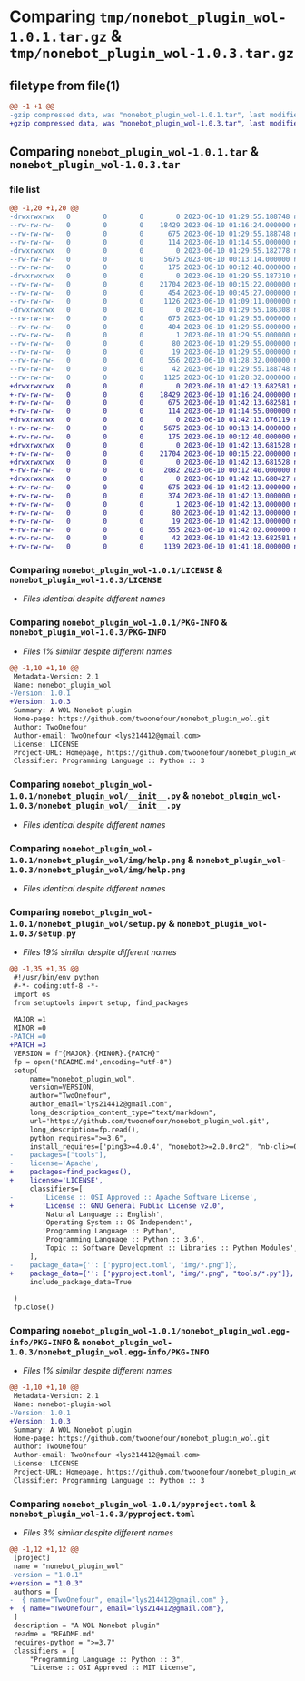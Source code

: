 # Comparing `tmp/nonebot_plugin_wol-1.0.1.tar.gz` & `tmp/nonebot_plugin_wol-1.0.3.tar.gz`

## filetype from file(1)

```diff
@@ -1 +1 @@
-gzip compressed data, was "nonebot_plugin_wol-1.0.1.tar", last modified: Sat Jun 10 01:29:55 2023, max compression
+gzip compressed data, was "nonebot_plugin_wol-1.0.3.tar", last modified: Sat Jun 10 01:42:13 2023, max compression
```

## Comparing `nonebot_plugin_wol-1.0.1.tar` & `nonebot_plugin_wol-1.0.3.tar`

### file list

```diff
@@ -1,20 +1,20 @@
-drwxrwxrwx   0        0        0        0 2023-06-10 01:29:55.188748 nonebot_plugin_wol-1.0.1/
--rw-rw-rw-   0        0        0    18429 2023-06-10 01:16:24.000000 nonebot_plugin_wol-1.0.1/LICENSE
--rw-rw-rw-   0        0        0      675 2023-06-10 01:29:55.188748 nonebot_plugin_wol-1.0.1/PKG-INFO
--rw-rw-rw-   0        0        0      114 2023-06-10 01:14:55.000000 nonebot_plugin_wol-1.0.1/README.md
-drwxrwxrwx   0        0        0        0 2023-06-10 01:29:55.182778 nonebot_plugin_wol-1.0.1/nonebot_plugin_wol/
--rw-rw-rw-   0        0        0     5675 2023-06-10 00:13:14.000000 nonebot_plugin_wol-1.0.1/nonebot_plugin_wol/__init__.py
--rw-rw-rw-   0        0        0      175 2023-06-10 00:12:40.000000 nonebot_plugin_wol-1.0.1/nonebot_plugin_wol/config.py
-drwxrwxrwx   0        0        0        0 2023-06-10 01:29:55.187310 nonebot_plugin_wol-1.0.1/nonebot_plugin_wol/img/
--rw-rw-rw-   0        0        0    21704 2023-06-10 00:15:22.000000 nonebot_plugin_wol-1.0.1/nonebot_plugin_wol/img/help.png
--rw-rw-rw-   0        0        0      454 2023-06-10 00:45:27.000000 nonebot_plugin_wol-1.0.1/nonebot_plugin_wol/pyproject.toml
--rw-rw-rw-   0        0        0     1126 2023-06-10 01:09:11.000000 nonebot_plugin_wol-1.0.1/nonebot_plugin_wol/setup.py
-drwxrwxrwx   0        0        0        0 2023-06-10 01:29:55.186308 nonebot_plugin_wol-1.0.1/nonebot_plugin_wol.egg-info/
--rw-rw-rw-   0        0        0      675 2023-06-10 01:29:55.000000 nonebot_plugin_wol-1.0.1/nonebot_plugin_wol.egg-info/PKG-INFO
--rw-rw-rw-   0        0        0      404 2023-06-10 01:29:55.000000 nonebot_plugin_wol-1.0.1/nonebot_plugin_wol.egg-info/SOURCES.txt
--rw-rw-rw-   0        0        0        1 2023-06-10 01:29:55.000000 nonebot_plugin_wol-1.0.1/nonebot_plugin_wol.egg-info/dependency_links.txt
--rw-rw-rw-   0        0        0       80 2023-06-10 01:29:55.000000 nonebot_plugin_wol-1.0.1/nonebot_plugin_wol.egg-info/requires.txt
--rw-rw-rw-   0        0        0       19 2023-06-10 01:29:55.000000 nonebot_plugin_wol-1.0.1/nonebot_plugin_wol.egg-info/top_level.txt
--rw-rw-rw-   0        0        0      556 2023-06-10 01:28:32.000000 nonebot_plugin_wol-1.0.1/pyproject.toml
--rw-rw-rw-   0        0        0       42 2023-06-10 01:29:55.188748 nonebot_plugin_wol-1.0.1/setup.cfg
--rw-rw-rw-   0        0        0     1125 2023-06-10 01:28:32.000000 nonebot_plugin_wol-1.0.1/setup.py
+drwxrwxrwx   0        0        0        0 2023-06-10 01:42:13.682581 nonebot_plugin_wol-1.0.3/
+-rw-rw-rw-   0        0        0    18429 2023-06-10 01:16:24.000000 nonebot_plugin_wol-1.0.3/LICENSE
+-rw-rw-rw-   0        0        0      675 2023-06-10 01:42:13.682581 nonebot_plugin_wol-1.0.3/PKG-INFO
+-rw-rw-rw-   0        0        0      114 2023-06-10 01:14:55.000000 nonebot_plugin_wol-1.0.3/README.md
+drwxrwxrwx   0        0        0        0 2023-06-10 01:42:13.676119 nonebot_plugin_wol-1.0.3/nonebot_plugin_wol/
+-rw-rw-rw-   0        0        0     5675 2023-06-10 00:13:14.000000 nonebot_plugin_wol-1.0.3/nonebot_plugin_wol/__init__.py
+-rw-rw-rw-   0        0        0      175 2023-06-10 00:12:40.000000 nonebot_plugin_wol-1.0.3/nonebot_plugin_wol/config.py
+drwxrwxrwx   0        0        0        0 2023-06-10 01:42:13.681528 nonebot_plugin_wol-1.0.3/nonebot_plugin_wol/img/
+-rw-rw-rw-   0        0        0    21704 2023-06-10 00:15:22.000000 nonebot_plugin_wol-1.0.3/nonebot_plugin_wol/img/help.png
+drwxrwxrwx   0        0        0        0 2023-06-10 01:42:13.681528 nonebot_plugin_wol-1.0.3/nonebot_plugin_wol/tools/
+-rw-rw-rw-   0        0        0     2082 2023-06-10 00:12:40.000000 nonebot_plugin_wol-1.0.3/nonebot_plugin_wol/tools/wol.py
+drwxrwxrwx   0        0        0        0 2023-06-10 01:42:13.680427 nonebot_plugin_wol-1.0.3/nonebot_plugin_wol.egg-info/
+-rw-rw-rw-   0        0        0      675 2023-06-10 01:42:13.000000 nonebot_plugin_wol-1.0.3/nonebot_plugin_wol.egg-info/PKG-INFO
+-rw-rw-rw-   0        0        0      374 2023-06-10 01:42:13.000000 nonebot_plugin_wol-1.0.3/nonebot_plugin_wol.egg-info/SOURCES.txt
+-rw-rw-rw-   0        0        0        1 2023-06-10 01:42:13.000000 nonebot_plugin_wol-1.0.3/nonebot_plugin_wol.egg-info/dependency_links.txt
+-rw-rw-rw-   0        0        0       80 2023-06-10 01:42:13.000000 nonebot_plugin_wol-1.0.3/nonebot_plugin_wol.egg-info/requires.txt
+-rw-rw-rw-   0        0        0       19 2023-06-10 01:42:13.000000 nonebot_plugin_wol-1.0.3/nonebot_plugin_wol.egg-info/top_level.txt
+-rw-rw-rw-   0        0        0      555 2023-06-10 01:42:02.000000 nonebot_plugin_wol-1.0.3/pyproject.toml
+-rw-rw-rw-   0        0        0       42 2023-06-10 01:42:13.682581 nonebot_plugin_wol-1.0.3/setup.cfg
+-rw-rw-rw-   0        0        0     1139 2023-06-10 01:41:18.000000 nonebot_plugin_wol-1.0.3/setup.py
```

### Comparing `nonebot_plugin_wol-1.0.1/LICENSE` & `nonebot_plugin_wol-1.0.3/LICENSE`

 * *Files identical despite different names*

### Comparing `nonebot_plugin_wol-1.0.1/PKG-INFO` & `nonebot_plugin_wol-1.0.3/PKG-INFO`

 * *Files 1% similar despite different names*

```diff
@@ -1,10 +1,10 @@
 Metadata-Version: 2.1
 Name: nonebot_plugin_wol
-Version: 1.0.1
+Version: 1.0.3
 Summary: A WOL Nonebot plugin
 Home-page: https://github.com/twoonefour/nonebot_plugin_wol.git
 Author: TwoOnefour
 Author-email: TwoOnefour <lys214412@gmail.com>
 License: LICENSE
 Project-URL: Homepage, https://github.com/twoonefour/nonebot_plugin_wol
 Classifier: Programming Language :: Python :: 3
```

### Comparing `nonebot_plugin_wol-1.0.1/nonebot_plugin_wol/__init__.py` & `nonebot_plugin_wol-1.0.3/nonebot_plugin_wol/__init__.py`

 * *Files identical despite different names*

### Comparing `nonebot_plugin_wol-1.0.1/nonebot_plugin_wol/img/help.png` & `nonebot_plugin_wol-1.0.3/nonebot_plugin_wol/img/help.png`

 * *Files identical despite different names*

### Comparing `nonebot_plugin_wol-1.0.1/nonebot_plugin_wol/setup.py` & `nonebot_plugin_wol-1.0.3/setup.py`

 * *Files 19% similar despite different names*

```diff
@@ -1,35 +1,35 @@
 #!/usr/bin/env python
 #-*- coding:utf-8 -*-
 import os
 from setuptools import setup, find_packages
 
 MAJOR =1
 MINOR =0
-PATCH =0
+PATCH =3
 VERSION = f"{MAJOR}.{MINOR}.{PATCH}"
 fp = open('README.md',encoding="utf-8")
 setup(
     name="nonebot_plugin_wol",
     version=VERSION,
     author="TwoOnefour",
     author_email="lys214412@gmail.com",
     long_description_content_type="text/markdown",
     url='https://github.com/twoonefour/nonebot_plugin_wol.git',
     long_description=fp.read(),
     python_requires=">=3.6",
     install_requires=['ping3>=4.0.4', "nonebot2>=2.0.0rc2", "nb-cli>=0.6.8", "nonebot-plugin-apscheduler>=0.2.0"],
-    packages=["tools"],
-    license='Apache',
+    packages=find_packages(),
+    license='LICENSE',
     classifiers=[
-       'License :: OSI Approved :: Apache Software License',
+       'License :: GNU General Public License v2.0',
        'Natural Language :: English',
        'Operating System :: OS Independent',
        'Programming Language :: Python',
        'Programming Language :: Python :: 3.6',
        'Topic :: Software Development :: Libraries :: Python Modules',
     ],
-    package_data={'': ['pyproject.toml', "img/*.png"]},
+    package_data={'': ['pyproject.toml', "img/*.png", "tools/*.py"]},
     include_package_data=True
 
 )
 fp.close()
```

### Comparing `nonebot_plugin_wol-1.0.1/nonebot_plugin_wol.egg-info/PKG-INFO` & `nonebot_plugin_wol-1.0.3/nonebot_plugin_wol.egg-info/PKG-INFO`

 * *Files 1% similar despite different names*

```diff
@@ -1,10 +1,10 @@
 Metadata-Version: 2.1
 Name: nonebot-plugin-wol
-Version: 1.0.1
+Version: 1.0.3
 Summary: A WOL Nonebot plugin
 Home-page: https://github.com/twoonefour/nonebot_plugin_wol.git
 Author: TwoOnefour
 Author-email: TwoOnefour <lys214412@gmail.com>
 License: LICENSE
 Project-URL: Homepage, https://github.com/twoonefour/nonebot_plugin_wol
 Classifier: Programming Language :: Python :: 3
```

### Comparing `nonebot_plugin_wol-1.0.1/pyproject.toml` & `nonebot_plugin_wol-1.0.3/pyproject.toml`

 * *Files 3% similar despite different names*

```diff
@@ -1,12 +1,12 @@
 [project]
 name = "nonebot_plugin_wol"
-version = "1.0.1"
+version = "1.0.3"
 authors = [
-  { name="TwoOnefour", email="lys214412@gmail.com" },
+  { name="TwoOnefour", email="lys214412@gmail.com"},
 ]
 description = "A WOL Nonebot plugin"
 readme = "README.md"
 requires-python = ">=3.7"
 classifiers = [
     "Programming Language :: Python :: 3",
     "License :: OSI Approved :: MIT License",
```

